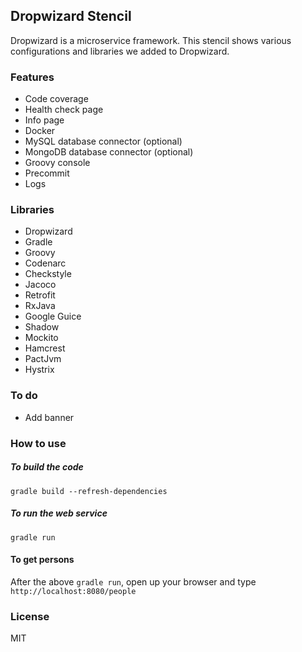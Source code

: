 ## Dropwizard Stencil

Dropwizard is a microservice framework. This stencil shows various configurations and libraries we added to Dropwizard.

### Features

* Code coverage
* Health check page
* Info page
* Docker
* MySQL database connector (optional)
* MongoDB database connector (optional)
* Groovy console
* Precommit
* Logs

### Libraries

* Dropwizard
* Gradle
* Groovy
* Codenarc
* Checkstyle
* Jacoco
* Retrofit
* RxJava
* Google Guice
* Shadow
* Mockito
* Hamcrest
* PactJvm
* Hystrix

### To do

* Add banner

### How to use

##### To build the code

`gradle build --refresh-dependencies`

##### To run the web service

`gradle run`

#### To get persons

After the above `gradle run`, open up your browser and type `http://localhost:8080/people`

### License

MIT